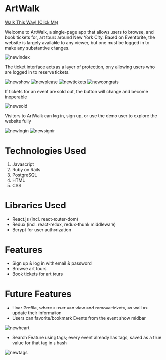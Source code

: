 # ArtWalk

[Walk This Way! (Click Me)](https://art-walk.herokuapp.com/#/)

Welcome to ArtWalk, a single-page app that allows users to browse, and book tickets for, art tours around New York City. Based on Eventbrite, the website is largely available to any viewer, but one must be logged in to make any substantive changes.

<img src="https://i.ibb.co/kM9Tp9B/newindex.png" alt="newindex" border="0">


The ticket interface acts as a layer of protection, only allowing users who are logged in to reserve tickets.


<img src="https://i.ibb.co/1rcqnvV/newshow.png" alt="newshow" border="0">
<img src="https://i.ibb.co/j55pgkW/newplease.png" alt="newplease" border="0">
<img src="https://i.ibb.co/304510t/newtickets.png" alt="newtickets" border="0">
<img src="https://i.ibb.co/gZXFQqb/newcongrats.png" alt="newcongrats" border="0">

If tickets for an event are sold out, the button will change and become inoperable

<img src="https://i.ibb.co/VM7jt3p/newsold.png" alt="newsold" border="0">

Visitors to ArtWalk can log in, sign up, or use the demo user to explore the website fully

<img src="https://i.ibb.co/1dfVWGx/newlogin.png" alt="newlogin" border="0">
<img src="https://i.ibb.co/W3y06hb/newsignin.png" alt="newsignin" border="0">


# Technologies Used
1. Javascript
2. Ruby on Rails
3. PostgreSQL
4. HTML
5. CSS

# Libraries Used
* React.js (incl. react-router-dom)
* Redux (incl. react-redux, redux-thunk middleware)
* Bcrypt for user authorization

# Features
* Sign up & log in with email & password
* Browse art tours
* Book tickets for art tours


# Future Features
* User Profile, where a user van view and remove tickets, as well as update their information
* Users can favorite/bookmark Events from the event show midbar

<img src="https://i.ibb.co/xJ8xBcL/newheart.png" alt="newheart" border="0">

* Search Feature using tags; every event already has tags, saved as a true value for that tag in a hash

<img src="https://i.ibb.co/DkktBx2/newtags.png" alt="newtags" border="0">
